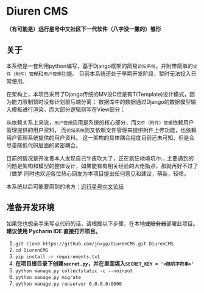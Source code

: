 # Diuren CMS
**（有可能是）远行星号中文社区下一代软件（八字没一撇的）雏形**

## 关于
本系统是一套利用python编写，基于Django框架的简易`论坛系统`，并附带简单的`文件（附件）管理`和`用户管理`功能。
目前本系统还处于早期开发阶段，暂时无法投入日常使用。

在架构上，本项目采用了Django传统的MV没C但是有T(Template)设计模式，因为能力限制暂时没有计划前后端分离；
数据库中的数据通过Django的数据模型输入模板进行渲染，而大部分逻辑则写在View部分；

从依赖关系上来说，`用户管理`应用是系统的核心部分，而`文件（附件）管理`依赖用户管理提供的用户资料，
而`论坛系统`则又依赖文件管理来提供附件上传功能，也依赖用户管理系统提供的用户资料。
这一架构的具体耦合程度目前还未可知，但是会尽量降低代码层面的紧密耦合。

目前的情况是开发者本人发现自己牛皮吹大了，正在疯狂地填坑中...
主要遇到的问题是架构和模型的整体设计，如果能有有相关经验的大佬指点，那就再好不过了（做梦
同时也欢迎各位热心网友为本项目提出任何意见和建议，萌新，轻喷。

本系统以后可能要用到的地方：[远行星号中文论坛](https://fossic.org)

## 准备开发环境
如果您也想亲手来写点代码的话，请根据以下步骤，在本地~~或服务器~~部署此项目。**建议使用 Pycharm IDE 直接打开项目。**
1. `git clone https://github.com/jnxyp/DiurenCMS.git DiurenCMS`
2. `cd DiurenCMS`
3. `pip install -r requirements.txt`
4. **在项目根目录下创建`secret.py`，并在里面填入`SECRET_KEY = '<随机字符串>'`**
5. `python manage.py collectstatic -c --noinput`
6. `python manage.py migrate`
7. `python manage.py runserver 0.0.0.0:8000`